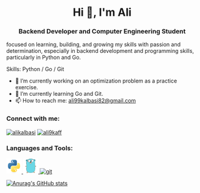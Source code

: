 <h1 align="center">Hi 👋, I'm Ali</h1>
<h3 align="center">Backend Developer and Computer Engineering Student</h3>


focused on learning, building, and growing my skills with passion and determination, especially in backend development and programming skills, particularly in Python and Go.

Skills: Python / Go / Git

- 🔭 I’m currently working on an optimization problem as a practice exercise.
- 🌱 I’m currently learning Go and Git.
- 📫 How to reach me: ali99kalbasi82@gmail.com

<h3 align="left">Connect with me:</h3>
<p align="left">
<a href="https://linkedin.com/in/alikalbasi" target="blank"><img align="center" src="https://raw.githubusercontent.com/rahuldkjain/github-profile-readme-generator/master/src/images/icons/Social/linked-in-alt.svg" alt="alikalbasi" height="30" width="40" /></a>
<a href="https://instagram.com/ali9kaff" target="blank"><img align="center" src="https://raw.githubusercontent.com/rahuldkjain/github-profile-readme-generator/master/src/images/icons/Social/instagram.svg" alt="ali9kaff" height="30" width="40" /></a>
</p>

<h3 align="left">Languages and Tools:</h3>
<p align="left"> 
  <a href="https://www.python.org" target="_blank" rel="noreferrer"> <img src="https://raw.githubusercontent.com/devicons/devicon/master/icons/python/python-original.svg" alt="python" width="40" height="40"/> </a> 
  <a href="https://golang.org" target="_blank" rel="noreferrer"> <img src="https://raw.githubusercontent.com/devicons/devicon/master/icons/go/go-original.svg" alt="go" width="40" height="40"/> </a> 
  <a href="https://git-scm.com/" target="_blank" rel="noreferrer"> <img src="https://www.vectorlogo.zone/logos/git-scm/git-scm-icon.svg" alt="git" width="40" height="40"/> </a> 
</p>

[![Anurag's GitHub stats](https://github-readme-stats.vercel.app/api?username=Ali9K&theme=vue-dark)](https://github.com/anuraghazra/github-readme-stats)
